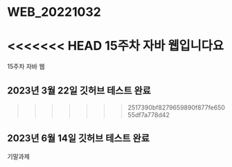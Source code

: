 # WEB_20221032
<<<<<<< HEAD
15주차 자바 웹입니다요
=======
15주차 자바 웹
## 2023년 3월 22일 깃허브 테스트 완료
>>>>>>> 2517390bf8279659890f877fe65055df7a778d42

## 2023년 6월 14일 깃허브 테스트 완료
기말과제